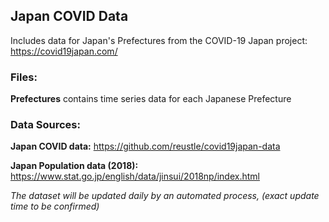 ## Japan COVID Data

Includes data for Japan's Prefectures from the COVID-19 Japan project: https://covid19japan.com/
 
 
### Files:

**Prefectures** contains time series data for each Japanese Prefecture


### Data Sources:

**Japan COVID data:** https://github.com/reustle/covid19japan-data

**Japan Population data (2018):** https://www.stat.go.jp/english/data/jinsui/2018np/index.html


_The dataset will be updated daily by an automated process, (exact update time to be confirmed)_

